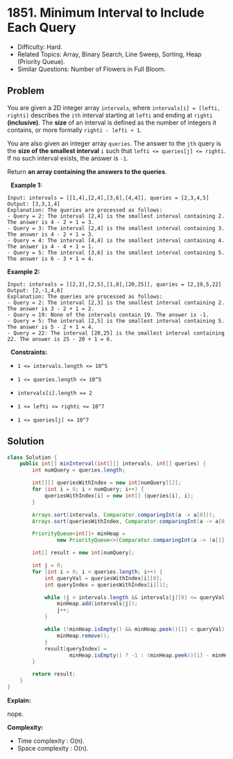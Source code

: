 # 1851. Minimum Interval to Include Each Query

- Difficulty: Hard.
- Related Topics: Array, Binary Search, Line Sweep, Sorting, Heap (Priority Queue).
- Similar Questions: Number of Flowers in Full Bloom.

## Problem

You are given a 2D integer array ```intervals```, where ```intervals[i] = [lefti, righti]``` describes the ```ith``` interval starting at ```lefti``` and ending at ```righti``` **(inclusive)**. The **size** of an interval is defined as the number of integers it contains, or more formally ```righti - lefti + 1```.

You are also given an integer array ```queries```. The answer to the ```jth``` query is the **size of the smallest interval** ```i``` such that ```lefti <= queries[j] <= righti```. If no such interval exists, the answer is ```-1```.

Return **an array containing the answers to the queries**.

 
**Example 1:**

```
Input: intervals = [[1,4],[2,4],[3,6],[4,4]], queries = [2,3,4,5]
Output: [3,3,1,4]
Explanation: The queries are processed as follows:
- Query = 2: The interval [2,4] is the smallest interval containing 2. The answer is 4 - 2 + 1 = 3.
- Query = 3: The interval [2,4] is the smallest interval containing 3. The answer is 4 - 2 + 1 = 3.
- Query = 4: The interval [4,4] is the smallest interval containing 4. The answer is 4 - 4 + 1 = 1.
- Query = 5: The interval [3,6] is the smallest interval containing 5. The answer is 6 - 3 + 1 = 4.
```

**Example 2:**

```
Input: intervals = [[2,3],[2,5],[1,8],[20,25]], queries = [2,19,5,22]
Output: [2,-1,4,6]
Explanation: The queries are processed as follows:
- Query = 2: The interval [2,3] is the smallest interval containing 2. The answer is 3 - 2 + 1 = 2.
- Query = 19: None of the intervals contain 19. The answer is -1.
- Query = 5: The interval [2,5] is the smallest interval containing 5. The answer is 5 - 2 + 1 = 4.
- Query = 22: The interval [20,25] is the smallest interval containing 22. The answer is 25 - 20 + 1 = 6.
```

 
**Constraints:**


	
- ```1 <= intervals.length <= 10^5```
	
- ```1 <= queries.length <= 10^5```
	
- ```intervals[i].length == 2```
	
- ```1 <= lefti <= righti <= 10^7```
	
- ```1 <= queries[j] <= 10^7```



## Solution

```java
class Solution {
    public int[] minInterval(int[][] intervals, int[] queries) {
        int numQuery = queries.length;

        int[][] queriesWithIndex = new int[numQuery][2];
        for (int i = 0; i < numQuery; i++) {
            queriesWithIndex[i] = new int[] {queries[i], i};
        }

        Arrays.sort(intervals, Comparator.comparingInt(a -> a[0]));
        Arrays.sort(queriesWithIndex, Comparator.comparingInt(a -> a[0]));

        PriorityQueue<int[]> minHeap =
                new PriorityQueue<>(Comparator.comparingInt(a -> (a[1] - a[0])));

        int[] result = new int[numQuery];

        int j = 0;
        for (int i = 0; i < queries.length; i++) {
            int queryVal = queriesWithIndex[i][0];
            int queryIndex = queriesWithIndex[i][1];

            while (j < intervals.length && intervals[j][0] <= queryVal) {
                minHeap.add(intervals[j]);
                j++;
            }

            while (!minHeap.isEmpty() && minHeap.peek()[1] < queryVal) {
                minHeap.remove();
            }
            result[queryIndex] =
                    minHeap.isEmpty() ? -1 : (minHeap.peek()[1] - minHeap.peek()[0] + 1);
        }

        return result;
    }
}
```

**Explain:**

nope.

**Complexity:**

* Time complexity : O(n).
* Space complexity : O(n).
